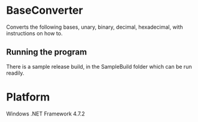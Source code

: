 # BaseConverter
Converts the following bases, unary, binary, decimal, hexadecimal, with instructions on how to.

## Running the program
There is a sample release build, in the SampleBuild folder which can be run readily.

# Platform
Windows
.NET Framework 4.7.2